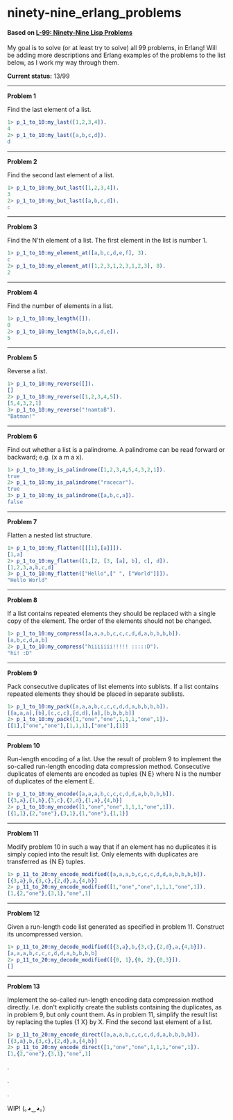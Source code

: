 # ninety-nine_erlang_problems #


#### Based on [L-99: Ninety-Nine Lisp Problems](http://www.ic.unicamp.br/~meidanis/courses/mc336/2006s2/funcional/L-99_Ninety-Nine_Lisp_Problems.html) ####

My goal is to solve (or at least try to solve) all 99 problems, in Erlang!
Will be adding more descriptions and Erlang examples of the problems to the list below, as I work my way through them.

**Current status:** 13/99

---


**Problem 1**

Find the last element of a list.
```erl
1> p_1_to_10:my_last([1,2,3,4]).
4
2> p_1_to_10:my_last([a,b,c,d]).
d
```

---

**Problem 2**

Find the second last element of a list.
```erl
1> p_1_to_10:my_but_last([1,2,3,4]).
3
2> p_1_to_10:my_but_last([a,b,c,d]).
c
```

---

**Problem 3**

Find the N'th element of a list. The first element in the list is number 1.
```erl
1> p_1_to_10:my_element_at([a,b,c,d,e,f], 3).
c
2> p_1_to_10:my_element_at([1,2,3,1,2,3,1,2,3], 8).
2
```

---

**Problem 4**

Find the number of elements in a list.
```erl
1> p_1_to_10:my_length([]).
0
2> p_1_to_10:my_length([a,b,c,d,e]).
5
```

---

**Problem 5**

Reverse a list.
```erl
1> p_1_to_10:my_reverse([]).
[]
2> p_1_to_10:my_reverse([1,2,3,4,5]).
[5,4,3,2,1]
3> p_1_to_10:my_reverse("!namtaB").
"Batman!"
```

---

**Problem 6**

Find out whether a list is a palindrome. A palindrome can be read forward or backward; e.g. (x a m a x).
```erl
1> p_1_to_10:my_is_palindrome([1,2,3,4,5,4,3,2,1]).
true
2> p_1_to_10:my_is_palindrome("racecar").
true
3> p_1_to_10:my_is_palindrome([a,b,c,a]).
false
```

---

**Problem 7**

Flatten a nested list structure.
```erl
1> p_1_to_10:my_flatten([[[1],[a]]]).
[1,a]
2> p_1_to_10:my_flatten([1,[2, [3, [a], b], c], d]).
[1,2,3,a,b,c,d]
3> p_1_to_10:my_flatten(["Hello",[" ", ["World"]]]).
"Hello World"
```

---

**Problem 8**

If a list contains repeated elements they should be replaced with a single copy of the element. The order of the elements should not be changed.
```erl
1> p_1_to_10:my_compress([a,a,a,b,c,c,c,d,d,a,b,b,b,b]).
[a,b,c,d,a,b]
2> p_1_to_10:my_compress("hiiiiiii!!!!! :::::D").
"hi! :D"
```

---

**Problem 9**

Pack consecutive duplicates of list elements into sublists. If a list contains repeated elements they should be placed in separate sublists.
```erl
1> p_1_to_10:my_pack([a,a,a,b,c,c,c,d,d,a,b,b,b,b]).
[[a,a,a],[b],[c,c,c],[d,d],[a],[b,b,b,b]]
2> p_1_to_10:my_pack([1,"one","one",1,1,1,"one",1]).
[[1],["one","one"],[1,1,1],["one"],[1]]
```

---

**Problem 10**

Run-length encoding of a list. Use the result of problem 9 to implement the so-called run-length encoding data compression method. Consecutive duplicates of elements are encoded as tuples {N E} where N is the number of duplicates of the element E.
```erl
1> p_1_to_10:my_encode([a,a,a,b,c,c,c,d,d,a,b,b,b,b]).
[{3,a},{1,b},{3,c},{2,d},{1,a},{4,b}]
2> p_1_to_10:my_encode([1,"one","one",1,1,1,"one",1]).
[{1,1},{2,"one"},{3,1},{1,"one"},{1,1}]
```

---

**Problem 11**

Modify problem 10 in such a way that if an element has no duplicates it is simply copied into the result list. Only elements with duplicates are transferred as {N E} tuples.
```erl
1> p_11_to_20:my_encode_modified([a,a,a,b,c,c,c,d,d,a,b,b,b,b]).
[{3,a},b,{3,c},{2,d},a,{4,b}]
2> p_11_to_20:my_encode_modified([1,"one","one",1,1,1,"one",1]).
[1,{2,"one"},{3,1},"one",1]
```

---

**Problem 12**

Given a run-length code list generated as specified in problem 11. Construct its uncompressed version.
```erl
1> p_11_to_20:my_decode_modified([{3,a},b,{3,c},{2,d},a,{4,b}]).
[a,a,a,b,c,c,c,d,d,a,b,b,b,b]
2> p_11_to_20:my_decode_modified([{0, 1},{0, 2},{0,3}]).
[]
```

---

**Problem 13**

Implement the so-called run-length encoding data compression method directly. I.e. don't explicitly create the sublists containing the duplicates, as in problem 9, but only count them. As in problem 11, simplify the result list by replacing the tuples {1 X} by X.
Find the second last element of a list.
```erl
1> p_11_to_20:my_encode_direct([a,a,a,b,c,c,c,d,d,a,b,b,b,b]).
[{3,a},b,{3,c},{2,d},a,{4,b}]
2> p_11_to_20:my_encode_direct([1,"one","one",1,1,1,"one",1]).
[1,{2,"one"},{3,1},"one",1]
```



.

.

.

WIP! (｡◕‿◕｡)